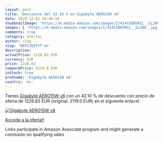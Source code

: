 ```yaml
---
layout: post
title: 'Descuento del 42.10 % en Gigabyte AERO15W v8'
date: 2020-12-01 16:48:56
thumbnailImage: 'https://m.media-amazon.com/images/I/414t5QKhRCL._SL200_.jpg'
images: [ 'https://m.media-amazon.com/images/I/414t5QKhRCL._SL200_.jpg' ]
comments: true
category: ofertas
author: ring
slug: 'B07C2Q3FYT-es'
description:
actualPrice: 1226.83 EUR
currency: EUR
price: 1226.83
comparePrice: 2119.0 EUR
inStock: true
prodname: 'Gigabyte AERO15W v8'
country: 'es'
---
```


Tienes [Gigabyte AERO15W v8](https://www.amazon.es/dp/B07C2Q3FYT/?tag=tolees-21) con un 42.10 % de descuento con precio de oferta de 1226.83 EUR (original: 2119.0 EUR) en el siguiente enlace!

[![Gigabyte AERO15W v8](https://m.media-amazon.com/images/I/414t5QKhRCL._SL200_.jpg)](https://www.amazon.es/dp/B07C2Q3FYT/?tag=tolees-21)

[Accede a la oferta!!](https://www.amazon.es/dp/B07C2Q3FYT/?tag=tolees-21)

Links participate in Amazon Associate program and might generate a comission on qualifying sales



